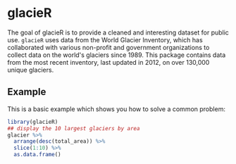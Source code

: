 # glacieR
<!-- badges: start -->
<!-- badges: end -->
The goal of glacieR is to provide a cleaned and interesting dataset for public use. `glacieR` uses data from the World Glacier Inventory, which has collaborated with various non-profit and government organizations to collect data on the world's glaciers since 1989. This package contains data from the most recent inventory, last updated in 2012, on over 130,000 unique glaciers.



## Example
This is a basic example which shows you how to solve a common problem:
``` r
library(glacieR)
## display the 10 largest glaciers by area
glacier %>%
  arrange(desc(total_area)) %>%
  slice(1:10) %>%
  as.data.frame()
```
